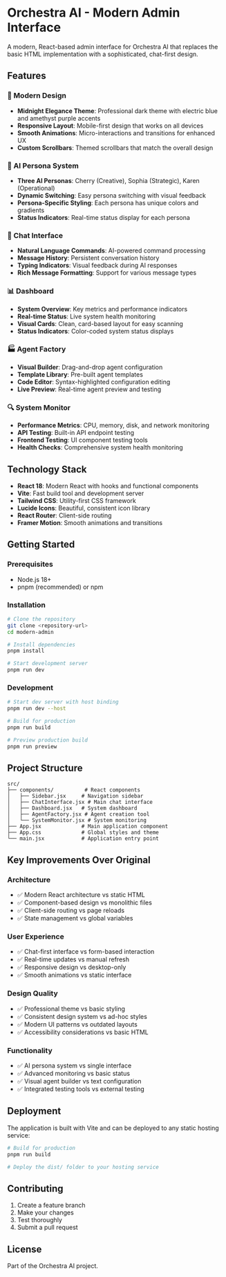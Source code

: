 # Orchestra AI - Modern Admin Interface

A modern, React-based admin interface for Orchestra AI that replaces the basic HTML implementation with a sophisticated, chat-first design.

## Features

### 🎨 Modern Design
- **Midnight Elegance Theme**: Professional dark theme with electric blue and amethyst purple accents
- **Responsive Layout**: Mobile-first design that works on all devices
- **Smooth Animations**: Micro-interactions and transitions for enhanced UX
- **Custom Scrollbars**: Themed scrollbars that match the overall design

### 🤖 AI Persona System
- **Three AI Personas**: Cherry (Creative), Sophia (Strategic), Karen (Operational)
- **Dynamic Switching**: Easy persona switching with visual feedback
- **Persona-Specific Styling**: Each persona has unique colors and gradients
- **Status Indicators**: Real-time status display for each persona

### 💬 Chat Interface
- **Natural Language Commands**: AI-powered command processing
- **Message History**: Persistent conversation history
- **Typing Indicators**: Visual feedback during AI responses
- **Rich Message Formatting**: Support for various message types

### 📊 Dashboard
- **System Overview**: Key metrics and performance indicators
- **Real-time Status**: Live system health monitoring
- **Visual Cards**: Clean, card-based layout for easy scanning
- **Status Indicators**: Color-coded system status displays

### 🏭 Agent Factory
- **Visual Builder**: Drag-and-drop agent configuration
- **Template Library**: Pre-built agent templates
- **Code Editor**: Syntax-highlighted configuration editing
- **Live Preview**: Real-time agent preview and testing

### 🔍 System Monitor
- **Performance Metrics**: CPU, memory, disk, and network monitoring
- **API Testing**: Built-in API endpoint testing
- **Frontend Testing**: UI component testing tools
- **Health Checks**: Comprehensive system health monitoring

## Technology Stack

- **React 18**: Modern React with hooks and functional components
- **Vite**: Fast build tool and development server
- **Tailwind CSS**: Utility-first CSS framework
- **Lucide Icons**: Beautiful, consistent icon library
- **React Router**: Client-side routing
- **Framer Motion**: Smooth animations and transitions

## Getting Started

### Prerequisites
- Node.js 18+ 
- pnpm (recommended) or npm

### Installation
```bash
# Clone the repository
git clone <repository-url>
cd modern-admin

# Install dependencies
pnpm install

# Start development server
pnpm run dev
```

### Development
```bash
# Start dev server with host binding
pnpm run dev --host

# Build for production
pnpm run build

# Preview production build
pnpm run preview
```

## Project Structure

```
src/
├── components/          # React components
│   ├── Sidebar.jsx     # Navigation sidebar
│   ├── ChatInterface.jsx # Main chat interface
│   ├── Dashboard.jsx   # System dashboard
│   ├── AgentFactory.jsx # Agent creation tool
│   └── SystemMonitor.jsx # System monitoring
├── App.jsx             # Main application component
├── App.css             # Global styles and theme
└── main.jsx            # Application entry point
```

## Key Improvements Over Original

### Architecture
- ✅ Modern React architecture vs static HTML
- ✅ Component-based design vs monolithic files
- ✅ Client-side routing vs page reloads
- ✅ State management vs global variables

### User Experience
- ✅ Chat-first interface vs form-based interaction
- ✅ Real-time updates vs manual refresh
- ✅ Responsive design vs desktop-only
- ✅ Smooth animations vs static interface

### Design Quality
- ✅ Professional theme vs basic styling
- ✅ Consistent design system vs ad-hoc styles
- ✅ Modern UI patterns vs outdated layouts
- ✅ Accessibility considerations vs basic HTML

### Functionality
- ✅ AI persona system vs single interface
- ✅ Advanced monitoring vs basic status
- ✅ Visual agent builder vs text configuration
- ✅ Integrated testing tools vs external testing

## Deployment

The application is built with Vite and can be deployed to any static hosting service:

```bash
# Build for production
pnpm run build

# Deploy the dist/ folder to your hosting service
```

## Contributing

1. Create a feature branch
2. Make your changes
3. Test thoroughly
4. Submit a pull request

## License

Part of the Orchestra AI project.

